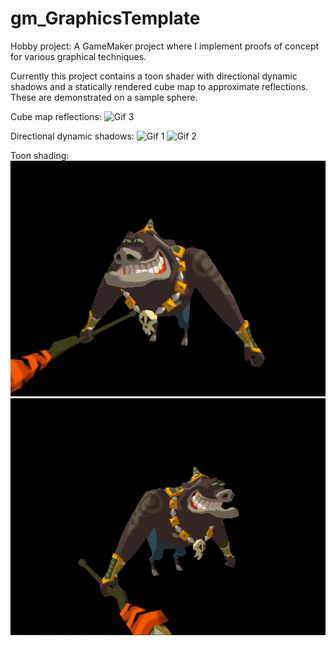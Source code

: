 # gm_GraphicsTemplate
Hobby project: A GameMaker project where I implement proofs of concept for various graphical techniques.

Currently this project contains a toon shader with directional dynamic shadows and a statically rendered cube map to approximate reflections. These are demonstrated on a sample sphere.

Cube map reflections:
![Gif 3](/screenshots/demo3.gif)

Directional dynamic shadows:
![Gif 1](/screenshots/demo1.gif)
![Gif 2](/screenshots/demo2.gif)

Toon shading:
![Screenshot 1](/screenshots/screenshot1.png)
![Screenshot 2](/screenshots/screenshot2.png)
